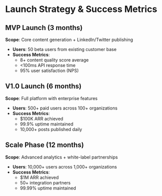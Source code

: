 # Launch Strategy & Success Metrics

## MVP Launch (3 months)
**Scope**: Core content generation + LinkedIn/Twitter publishing
- **Users**: 50 beta users from existing customer base  
- **Success Metrics**: 
  - 8+ content quality score average
  - <100ms API response time
  - 95% user satisfaction (NPS)

## V1.0 Launch (6 months)  
**Scope**: Full platform with enterprise features
- **Users**: 500+ paid users across 100+ organizations
- **Success Metrics**:
  - $100K ARR achieved  
  - 99.9% uptime maintained
  - 10,000+ posts published daily

## Scale Phase (12 months)
**Scope**: Advanced analytics + white-label partnerships  
- **Users**: 10,000+ users across 1,000+ organizations
- **Success Metrics**:
  - $1M ARR achieved
  - 50+ integration partners
  - 99.99% uptime maintained
